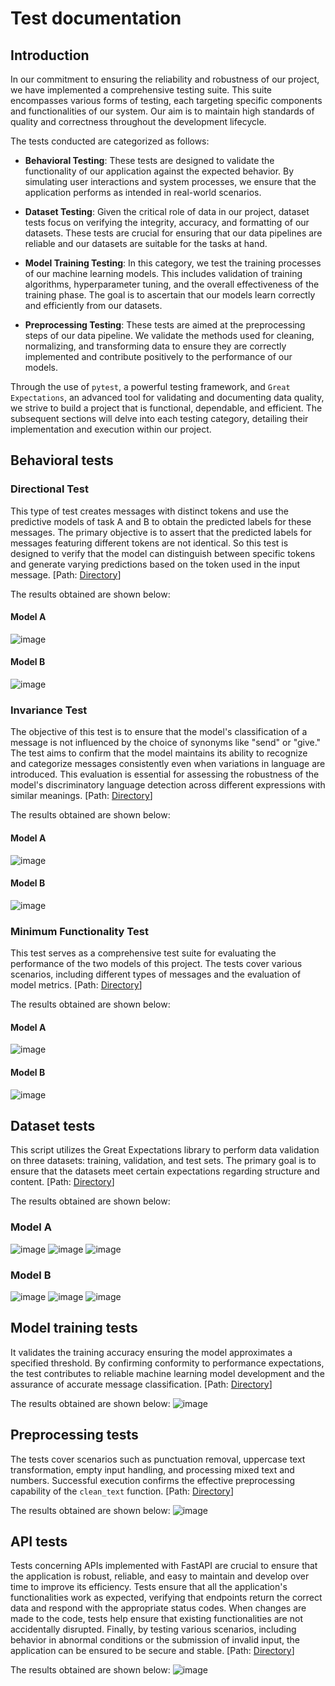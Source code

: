 # Test documentation

## Introduction

In our commitment to ensuring the reliability and robustness of our project, we have implemented a comprehensive testing suite. This suite encompasses various forms of testing, each targeting specific components and functionalities of our system. Our aim is to maintain high standards of quality and correctness throughout the development lifecycle. 

The tests conducted are categorized as follows:

- **Behavioral Testing**: These tests are designed to validate the functionality of our application against the expected behavior. By simulating user interactions and system processes, we ensure that the application performs as intended in real-world scenarios.

- **Dataset Testing**: Given the critical role of data in our project, dataset tests focus on verifying the integrity, accuracy, and formatting of our datasets. These tests are crucial for ensuring that our data pipelines are reliable and our datasets are suitable for the tasks at hand.

- **Model Training Testing**: In this category, we test the training processes of our machine learning models. This includes validation of training algorithms, hyperparameter tuning, and the overall effectiveness of the training phase. The goal is to ascertain that our models learn correctly and efficiently from our datasets.

- **Preprocessing Testing**: These tests are aimed at the preprocessing steps of our data pipeline. We validate the methods used for cleaning, normalizing, and transforming data to ensure they are correctly implemented and contribute positively to the performance of our models.

Through the use of `pytest`, a powerful testing framework, and `Great Expectations`, an advanced tool for validating and documenting data quality, we strive to build a project that is functional, dependable, and efficient. The subsequent sections will delve into each testing category, detailing their implementation and execution within our project.

## Behavioral tests
### Directional Test

This type of test creates messages with distinct tokens and use the predictive models of task A and B to obtain the predicted labels for these messages. The primary objective is to assert that the predicted labels for messages featuring different tokens are not identical. So this test is designed to verify that the model can distinguish between specific tokens and generate varying predictions based on the token used in the input message. [Path: [Directory](./behavioral_testing)]

The results obtained are shown below:
#### Model A
![image](../references/images_doc/DirectionalTest_model_a.png)

#### Model B
![image](../references/images_doc/DirectionalTest_model_b.png)

### Invariance Test

The objective of this test is to ensure that the model's classification of a message is not influenced by the choice of synonyms like "send" or "give." The test aims to confirm that the model maintains its ability to recognize and categorize messages consistently even when variations in language are introduced. This evaluation is essential for assessing the robustness of the model's discriminatory language detection across different expressions with similar meanings. [Path: [Directory](./behavioral_testing)]

The results obtained are shown below:
#### Model A
![image](../references/images_doc/InvarianceTest_model_a.png)

#### Model B
![image](../references/images_doc/InvarianceTest_model_b.png)

### Minimum Functionality Test

This test serves as a comprehensive test suite for evaluating the performance of the two models of this project. The tests cover various scenarios, including different types of messages and the evaluation of model metrics. [Path: [Directory](./behavioral_testing)]

The results obtained are shown below:
#### Model A
![image](../references/images_doc/MinimumTest_model_a.png)

#### Model B
![image](../references/images_doc/MinimumTest_model_b.png)

## Dataset tests

This script utilizes the Great Expectations library to perform data validation on three datasets: training, validation, and test sets. The primary goal is to ensure that the datasets meet certain expectations regarding structure and content. [Path: [Directory](./dataset_testing)]

The results obtained are shown below:
### Model A
![image](../references/images_doc/DatasetTest_model_a_1.png)
![image](../references/images_doc/DatasetTest_model_a_2.png)
![image](../references/images_doc/DatasetTest_model_a_3.png)

### Model B
![image](../references/images_doc/DatasetTest_model_b_1.png)
![image](../references/images_doc/DatasetTest_model_b_2.png)
![image](../references/images_doc/DatasetTest_model_b_3.png)

## Model training tests

It validates the training accuracy ensuring the model approximates a specified threshold. By confirming conformity to performance expectations, the test contributes to reliable machine learning model development and the assurance of accurate message classification. [Path: [Directory](./model_training_testing)]

The results obtained are shown below:
![image](../references/images_doc/TrainingTest.png)

## Preprocessing tests

The tests cover scenarios such as punctuation removal, uppercase text transformation, empty input handling, and processing mixed text and numbers. Successful execution confirms the effective preprocessing capability of the `clean_text` function. [Path: [Directory](./preprocessing_testing)]

The results obtained are shown below:
![image](../references/images_doc/PreprocessingTest.png)

## API tests
Tests concerning APIs implemented with FastAPI are crucial to ensure that the application is robust, reliable, and easy to maintain and develop over time to improve its efficiency. Tests ensure that all the application's functionalities work as expected, verifying that endpoints return the correct data and respond with the appropriate status codes. When changes are made to the code, tests help ensure that existing functionalities are not accidentally disrupted. Finally, by testing various scenarios, including behavior in abnormal conditions or the submission of invalid input, the application can be ensured to be secure and stable. [Path: [Directory](./api_testing)]

The results obtained are shown below:
![image](../references/images_doc/ApiTest.png)
